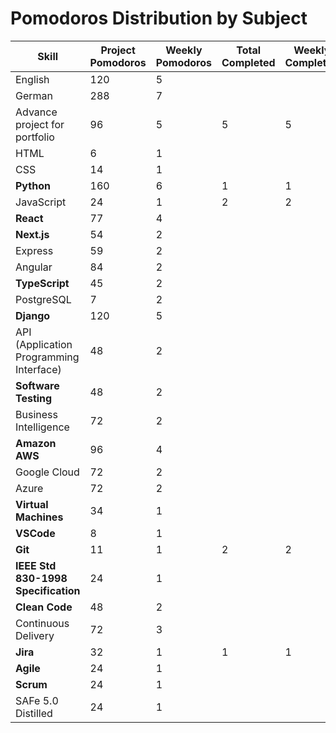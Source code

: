 # Pomodoros Distribution by Subject

| Skill                                   | Project Pomodoros | Weekly Pomodoros | Total Completed | Weekly Completed | Today's Completed |
| --------------------------------------- | ----------------- | ---------------- | --------------- | ---------------- | ----------------- |
| English                                 | 120               | 5                |                 |                  |                   |
| German                                  | 288               | 7                |                 |                  |                   |
| Advance project for portfolio           | 96                | 5                | 5               | 5                | 5                 |
| HTML                                    | 6                 | 1                |                 |                  |                   |
| CSS                                     | 14                | 1                |                 |                  |                   |
| **Python**                              | 160               | 6                | 1               | 1                |                   |
| JavaScript                              | 24                | 1                | 2               | 2                | 2                 |
| **React**                               | 77                | 4                |                 |                  |                   |
| **Next.js**                             | 54                | 2                |                 |                  |                   |
| Express                                 | 59                | 2                |                 |                  |                   |
| Angular                                 | 84                | 2                |                 |                  |                   |
| **TypeScript**                          | 45                | 2                |                 |                  |                   |
| PostgreSQL                              | 7                 | 2                |                 |                  |                   |
| **Django**                              | 120               | 5                |                 |                  |                   |
| API (Application Programming Interface) | 48                | 2                |                 |                  |                   |
| **Software Testing**                    | 48                | 2                |                 |                  |                   |
| Business Intelligence                   | 72                | 2                |                 |                  |                   |
| **Amazon AWS**                          | 96                | 4                |                 |                  |                   |
| Google Cloud                            | 72                | 2                |                 |                  |                   |
| Azure                                   | 72                | 2                |                 |                  |                   |
| **Virtual Machines**                    | 34                | 1                |                 |                  |                   |
| **VSCode**                              | 8                 | 1                |                 |                  |                   |
| **Git**                                 | 11                | 1                | 2               | 2                | 2                 |
| **IEEE Std 830-1998 Specification**     | 24                | 1                |                 |                  |                   |
| **Clean Code**                          | 48                | 2                |                 |                  |                   |
| Continuous Delivery                     | 72                | 3                |                 |                  |                   |
| **Jira**                                | 32                | 1                | 1               | 1                | 1                 |
| **Agile**                               | 24                | 1                |                 |                  |                   |
| **Scrum**                               | 24                | 1                |                 |                  |                   |
| SAFe 5.0 Distilled                      | 24                | 1                |                 |                  |                   |

